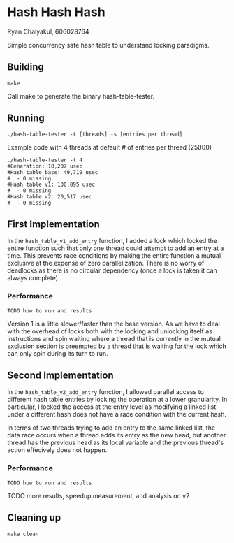 # Hash Hash Hash

Ryan Chaiyakul, 606028764

Simple concurrency safe hash table to understand locking paradigms.

## Building
```shell
make
```

Call make to generate the binary hash-table-tester.

## Running
```shell
./hash-table-tester -t [threads] -s [entries per thread]
```

Example code with 4 threads at default # of entries per thread (25000)
```shell
./hash-table-tester -t 4
#Generation: 18,207 usec
#Hash table base: 49,719 usec
#  - 0 missing
#Hash table v1: 130,895 usec
#  - 0 missing
#Hash table v2: 20,517 usec
#  - 0 missing
```

## First Implementation
In the `hash_table_v1_add_entry` function, I added a lock which locked the entire function such that only one thread could attempt to add an entry at a time. This prevents race conditions by making the entire function a mutual exclusive at the expense of zero parallelization. There is no worry of deadlocks as there is no circular dependency (once a lock is taken it can always complete).

### Performance
```shell
TODO how to run and results
```
Version 1 is a little slower/faster than the base version. As we have to deal with the overhead of locks both with the locking and unlocking itself as instructions and spin waiting where a thread that is currently in the mutual exclusion section is preempted by a thread that is waiting for the lock which can only spin during its turn to run.

## Second Implementation
In the `hash_table_v2_add_entry` function, I allowed parallel access to different hash table entries by locking the operation at a lower granularity. In particular, I locked the access at the entry level as modifying a linked list under a different hash does not have a race condition with the current hash. 

In terms of two threads trying to add an entry to the same linked list, the data race occurs when a thread adds its entry as the new head, but another thread has the previous head as its local variable and the previous thread's action effecively does not happen.

### Performance
```shell
TODO how to run and results
```

TODO more results, speedup measurement, and analysis on v2

## Cleaning up
```shell
make clean
```